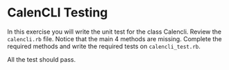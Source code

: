 # CalenCLI Testing

In this exercise you will write the unit test for the class Calencli. Review the `calencli.rb` file. Notice that the main 4 methods are missing. Complete the required methods and write the required tests on `calencli_test.rb`.

All the test should pass.
